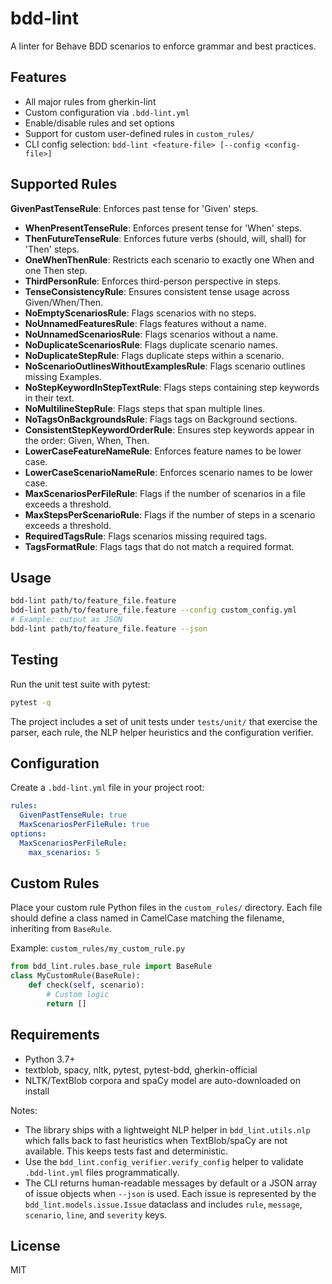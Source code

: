 # bdd-lint
A linter for Behave BDD scenarios to enforce grammar and best practices.

## Features
- All major rules from gherkin-lint
- Custom configuration via `.bdd-lint.yml`
- Enable/disable rules and set options
- Support for custom user-defined rules in `custom_rules/`
- CLI config selection: `bdd-lint <feature-file> [--config <config-file>]`

## Supported Rules
 **GivenPastTenseRule**: Enforces past tense for 'Given' steps.
- **WhenPresentTenseRule**: Enforces present tense for 'When' steps.
- **ThenFutureTenseRule**: Enforces future verbs (should, will, shall) for 'Then' steps.
- **OneWhenThenRule**: Restricts each scenario to exactly one When and one Then step.
- **ThirdPersonRule**: Enforces third-person perspective in steps.
- **TenseConsistencyRule**: Ensures consistent tense usage across Given/When/Then.
- **NoEmptyScenariosRule**: Flags scenarios with no steps.
- **NoUnnamedFeaturesRule**: Flags features without a name.
- **NoUnnamedScenariosRule**: Flags scenarios without a name.
- **NoDuplicateScenariosRule**: Flags duplicate scenario names.
- **NoDuplicateStepRule**: Flags duplicate steps within a scenario.
- **NoScenarioOutlinesWithoutExamplesRule**: Flags scenario outlines missing Examples.
- **NoStepKeywordInStepTextRule**: Flags steps containing step keywords in their text.
- **NoMultilineStepRule**: Flags steps that span multiple lines.
- **NoTagsOnBackgroundsRule**: Flags tags on Background sections.
- **ConsistentStepKeywordOrderRule**: Ensures step keywords appear in the order: Given, When, Then.
- **LowerCaseFeatureNameRule**: Enforces feature names to be lower case.
- **LowerCaseScenarioNameRule**: Enforces scenario names to be lower case.
- **MaxScenariosPerFileRule**: Flags if the number of scenarios in a file exceeds a threshold.
- **MaxStepsPerScenarioRule**: Flags if the number of steps in a scenario exceeds a threshold.
- **RequiredTagsRule**: Flags scenarios missing required tags.
- **TagsFormatRule**: Flags tags that do not match a required format.

## Usage
```bash
bdd-lint path/to/feature_file.feature
bdd-lint path/to/feature_file.feature --config custom_config.yml
# Example: output as JSON
bdd-lint path/to/feature_file.feature --json
```

## Testing
Run the unit test suite with pytest:

```bash
pytest -q
```

The project includes a set of unit tests under `tests/unit/` that exercise the parser, each rule, the NLP helper heuristics and the configuration verifier.

## Configuration
Create a `.bdd-lint.yml` file in your project root:
```yaml
rules:
  GivenPastTenseRule: true
  MaxScenariosPerFileRule: true
options:
  MaxScenariosPerFileRule:
    max_scenarios: 5
```

## Custom Rules
Place your custom rule Python files in the `custom_rules/` directory. Each file should define a class named in CamelCase matching the filename, inheriting from `BaseRule`.

Example: `custom_rules/my_custom_rule.py`
```python
from bdd_lint.rules.base_rule import BaseRule
class MyCustomRule(BaseRule):
    def check(self, scenario):
        # Custom logic
        return []
```

## Requirements
- Python 3.7+
- textblob, spacy, nltk, pytest, pytest-bdd, gherkin-official
- NLTK/TextBlob corpora and spaCy model are auto-downloaded on install

Notes:
- The library ships with a lightweight NLP helper in `bdd_lint.utils.nlp` which falls back to fast heuristics when TextBlob/spaCy are not available. This keeps tests fast and deterministic.
- Use the `bdd_lint.config_verifier.verify_config` helper to validate `.bdd-lint.yml` files programmatically.
- The CLI returns human-readable messages by default or a JSON array of issue objects when `--json` is used. Each issue is represented by the `bdd_lint.models.issue.Issue` dataclass and includes `rule`, `message`, `scenario`, `line`, and `severity` keys.

## License
MIT